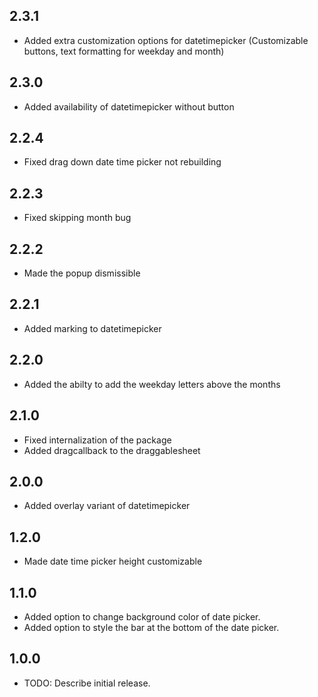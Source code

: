 ## 2.3.1

- Added extra customization options for datetimepicker (Customizable buttons, text formatting for weekday and month)

## 2.3.0

- Added availability of datetimepicker without button

## 2.2.4

- Fixed drag down date time picker not rebuilding


## 2.2.3

- Fixed skipping month bug

## 2.2.2

- Made the popup dismissible

## 2.2.1

- Added marking to datetimepicker

## 2.2.0

- Added the abilty to add the weekday letters above the months

## 2.1.0

- Fixed internalization of the package
- Added dragcallback to the draggablesheet

## 2.0.0

- Added overlay variant of datetimepicker

## 1.2.0

- Made date time picker height customizable

## 1.1.0

- Added option to change background color of date picker.
- Added option to style the bar at the bottom of the date picker.

## 1.0.0

- TODO: Describe initial release.
